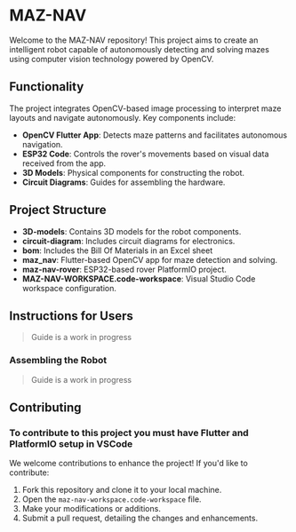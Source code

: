 # MAZ-NAV

Welcome to the MAZ-NAV repository! This project aims to create an intelligent robot capable of autonomously detecting and solving mazes using computer vision technology powered by OpenCV.

## Functionality

The project integrates OpenCV-based image processing to interpret maze layouts and navigate autonomously. Key components include:
- **OpenCV Flutter App**: Detects maze patterns and facilitates autonomous navigation.
- **ESP32 Code**: Controls the rover's movements based on visual data received from the app.
- **3D Models**: Physical components for constructing the robot.
- **Circuit Diagrams**: Guides for assembling the hardware.

## Project Structure

- **3D-models**: Contains 3D models for the robot components.
- **circuit-diagram**: Includes circuit diagrams for electronics.
- **bom**: Includes the Bill Of Materials in an Excel sheet
- **maz_nav**: Flutter-based OpenCV app for maze detection and solving.
- **maz-nav-rover**: ESP32-based rover PlatformIO project.
- **MAZ-NAV-WORKSPACE.code-workspace**: Visual Studio Code workspace configuration.

## Instructions for Users
> Guide is a work in progress

### Assembling the Robot
> Guide is a work in progress

## Contributing

### To contribute to this project you must have Flutter and PlatformIO setup in VSCode 

We welcome contributions to enhance the project! If you'd like to contribute:
1. Fork this repository and clone it to your local machine.
2. Open the `maz-nav-workspace.code-workspace` file.
3. Make your modifications or additions.
4. Submit a pull request, detailing the changes and enhancements.
